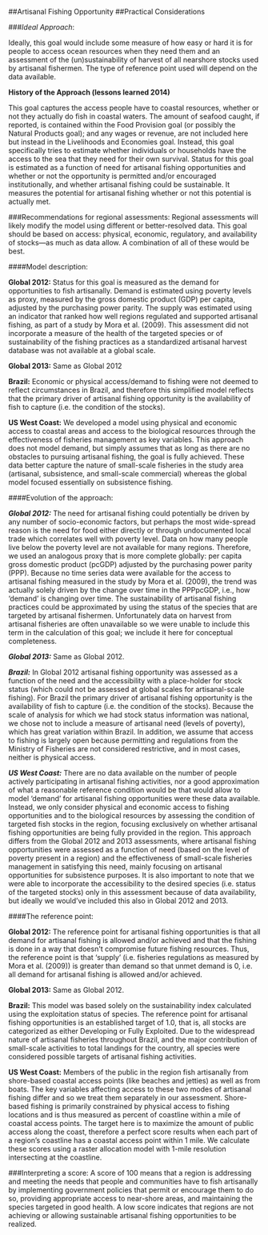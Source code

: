 ##Artisanal Fishing Opportunity
##Practical Considerations

###*Ideal Approach*:

Ideally, this goal would include some measure of how easy or hard it is for people to access ocean resources when they need them and an assessment of the (un)sustainability of harvest of all nearshore stocks used by artisanal fishermen. The type of reference point used will depend on the data available.

**History of the Approach (lessons learned 2014)**
<!---Taken from Conceptual Guide v2--->

This goal captures the access people have to coastal resources, whether or not they actually do fish in coastal waters. The amount of seafood caught, if reported, is contained within the Food Provision goal (or possibly the Natural Products goal); and any wages or revenue, are not included here but instead in the Livelihoods and Economies goal. Instead, this goal specifically tries to estimate whether individuals or households have the access to the sea that they need for their own survival.  Status for this goal is estimated as a function of need for artisanal fishing opportunities and whether or not the opportunity is permitted and/or encouraged institutionally, and whether artisanal fishing could be sustainable. It measures the potential for artisanal fishing whether or not this potential is actually met.

###Recommendations for regional assessments:
Regional assessments will likely modify the model using different or better-resolved data. This goal should be based on access: physical, economic, regulatory, and availability of stocks—as much as data allow.  A combination of all of these would be best.

####Model description:

**Global 2012:**
Status for this goal is measured as the demand for opportunities to fish artisanally. Demand is estimated using poverty levels as proxy, measured by the gross domestic product (GDP) per capita, adjusted by the purchasing power parity. The supply was estimated using an indicator that ranked how well regions regulated and supported artisanal fishing, as part of a study by Mora et al. (2009). This assessment did not incorporate a measure of the health of the targeted species or of sustainability of the fishing practices as a standardized artisanal harvest database was not available at a global scale.

**Global 2013:**
Same as Global 2012

**Brazil:**
Economic or physical access/demand to fishing were not deemed to reflect circumstances in Brazil, and therefore this simplified model reflects that the primary driver of artisanal fishing opportunity is the availability of fish to capture (i.e. the condition of the stocks).

**US West Coast:**
We developed a model using physical and economic access to coastal areas and access to the biological resources through the effectiveness of fisheries management as key variables. This approach does not model demand, but simply assumes that as long as there are no obstacles to pursuing artisanal fishing, the goal is fully achieved. These data better capture the nature of small-scale fisheries in the study area (artisanal, subsistence, and small-scale commercial) whereas the global model focused essentially on subsistence fishing.

####Evolution of the approach:

***Global 2012:***
The need for artisanal fishing could potentially be driven by any number of socio-economic factors, but perhaps the most wide-spread reason is the need for food either directly or through undocumented local trade which correlates well with poverty level. Data on how many people live below the poverty level are not available for many regions. Therefore, we used an analogous proxy that is more complete globally: per capita gross domestic product (pcGDP) adjusted by the purchasing power parity (PPP). Because no time series data were available for the access to artisanal fishing measured in the study by Mora et al. (2009), the trend was actually solely driven by the change over time in the PPPpcGDP, i.e., how ‘demand’ is changing over time.
The sustainability of artisanal fishing practices could be approximated by using the status of the species that are targeted by artisanal fishermen. Unfortunately data on harvest from artisanal fisheries are often unavailable so we were unable to include this term in the calculation of this goal; we include it here for conceptual completeness.

***Global 2013:***
Same as Global 2012.

***Brazil:***
In Global 2012 artisanal fishing opportunity was assessed as a function of the need and the accessibility with a place-holder for stock status (which could not be assessed at global scales for artisanal-scale fishing). For Brazil the primary driver of artisanal fishing opportunity is the availability of fish to capture (i.e. the condition of the stocks). Because the scale of analysis for which we had stock status information was national, we chose not to include a measure of artisanal need (levels of poverty), which has great variation within Brazil. In addition, we assume that access to fishing is largely open because permitting and regulations from the Ministry of Fisheries are not considered restrictive, and in most cases, neither is physical access.

***US West Coast:***
There are no data available on the number of people actively participating in artisanal fishing activities, nor a good approximation of what a reasonable reference condition would be that would allow to model ‘demand’ for artisanal fishing opportunities were these data available. Instead, we only consider physical and economic access to fishing opportunities and to the biological resources by assessing the condition of targeted fish stocks in the region, focusing exclusively on whether artisanal fishing opportunities are being fully provided in the region. This approach differs from the Global 2012 and 2013 assessments, where artisanal fishing opportunities were assessed as a function of need (based on the level of poverty present in a region) and the effectiveness of small-scale fisheries management in satisfying this need, mainly focusing on artisanal opportunities for subsistence purposes. It is also important to note that we were able to incorporate the accessibility to the desired species (i.e. status of the targeted stocks) only in this assessment because of data availability, but ideally we would’ve included this also in Global 2012 and 2013.

####The reference point:

**Global 2012:**
The reference point for artisanal fishing opportunities is that all demand for artisanal fishing is allowed and/or achieved and that the fishing is done in a way that doesn't compromise future fishing resources. Thus, the reference point is that ‘supply’ (i.e. fisheries regulations as measured by Mora et al. (2009)) is greater than demand so that unmet demand is 0, i.e. all demand for artisanal fishing is allowed and/or achieved.

**Global 2013:**
Same as Global 2012.

**Brazil:**
This model was based solely on the sustainability index calculated using the exploitation status of species. The reference point for artisanal fishing opportunities is an established target of 1.0, that is, all stocks are categorized as either Developing or Fully Exploited. Due to the widespread nature of artisanal fisheries throughout Brazil, and the major contribution of small-scale activities to total landings for the country, all species were considered possible targets of artisanal fishing activities.

**US West Coast:**
Members of the public in the region fish artisanally from shore-based coastal access points (like beaches and jetties) as well as from boats. The key variables affecting access to these two modes of artisanal fishing differ and so we treat them separately in our assessment. Shore-based fishing is primarily constrained by physical access to fishing locations and is thus measured as percent of coastline within a mile of coastal access points. The target here is to maximize the amount of public access along the coast, therefore a perfect score results when each part of a region’s coastline has a coastal access point within 1 mile. We calculate these scores using a raster allocation model with 1-mile resolution intersecting at the coastline.

###Interpreting a score:
A score of 100 means that a region is addressing and meeting the needs that people and communities have to fish artisanally by implementing government policies that permit or encourage them to do so, providing appropriate access to near-shore areas, and maintaining the species targeted in good health. A low score indicates that regions are not achieving or allowing sustainable artisanal fishing opportunities to be realized.
